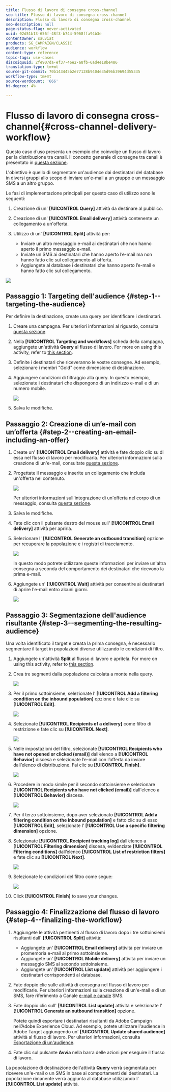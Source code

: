 ```yaml
---
title: Flusso di lavoro di consegna cross-channel
seo-title: Flusso di lavoro di consegna cross-channel
description: Flusso di lavoro di consegna cross-channel
seo-description: null
page-status-flag: never-activated
uuid: 02d51b13-656f-48f3-b744-5968ffa94b3e
contentOwner: sauviat
products: SG_CAMPAIGN/CLASSIC
audience: workflow
content-type: reference
topic-tags: use-cases
discoiquuid: 2fe907da-ef37-46e2-a8fb-6ad4e18be486
translation-type: tm+mt
source-git-commit: 70b143445b2e77128b9404e35d96b39694d55335
workflow-type: tm+mt
source-wordcount: '666'
ht-degree: 4%

---
```



# Flusso di lavoro di consegna cross-channel{#cross-channel-delivery-workflow}

Questo caso d’uso presenta un esempio che coinvolge un flusso di lavoro per la distribuzione tra canali. Il concetto generale di consegne tra canali è presentato in [questa sezione](../../workflow/using/cross-channel-deliveries.md).

L&#39;obiettivo è quello di segmentare un&#39;audience dai destinatari del database in diversi gruppi allo scopo di inviare un&#39;e-mail a un gruppo e un messaggio SMS a un altro gruppo.

Le fasi di implementazione principali per questo caso di utilizzo sono le seguenti:

1. Creazione di un&#39; **[!UICONTROL Query]** attività da destinare al pubblico.
1. Creazione di un&#39; **[!UICONTROL Email delivery]** attività contenente un collegamento a un&#39;offerta.
1. Utilizzo di un&#39; **[!UICONTROL Split]** attività per:

   * Inviare un altro messaggio e-mail ai destinatari che non hanno aperto il primo messaggio e-mail.
   * Inviate un SMS ai destinatari che hanno aperto l’e-mail ma non hanno fatto clic sul collegamento all’offerta.
   * Aggiungete al database i destinatari che hanno aperto l’e-mail e hanno fatto clic sul collegamento.

![](assets/wkf_cross-channel_7.png)

## Passaggio 1: Targeting dell&#39;audience {#step-1--targeting-the-audience}

Per definire la destinazione, create una query per identificare i destinatari.

1. Creare una campagna. Per ulteriori informazioni al riguardo, consulta [questa sezione](../../campaign/using/setting-up-marketing-campaigns.md#creating-a-campaign).
1. Nella **[!UICONTROL Targeting and workflows]** scheda della campagna, aggiungete un&#39;attività **Query** al flusso di lavoro. For more on using this activity, refer to [this section](../../workflow/using/query.md).
1. Definite i destinatari che riceveranno le vostre consegne. Ad esempio, selezionare i membri &quot;Gold&quot; come dimensione di destinazione.
1. Aggiungere condizioni di filtraggio alla query. In questo esempio, selezionate i destinatari che dispongono di un indirizzo e-mail e di un numero mobile.

   ![](assets/wkf_cross-channel_3.png)

1. Salva le modifiche.

## Passaggio 2: Creazione di un’e-mail con un’offerta {#step-2--creating-an-email-including-an-offer}

1. Create un&#39; **[!UICONTROL Email delivery]** attività e fate doppio clic su di essa nel flusso di lavoro per modificarla. Per ulteriori informazioni sulla creazione di un&#39;e-mail, consultate [questa sezione](../../delivery/using/about-email-channel.md).
1. Progettate il messaggio e inserite un collegamento che includa un&#39;offerta nel contenuto.

   ![](assets/wkf_cross-channel_1.png)

   Per ulteriori informazioni sull&#39;integrazione di un&#39;offerta nel corpo di un messaggio, consulta [questa sezione](../../interaction/using/integrating-an-offer-via-the-wizard.md#delivering-with-a-call-to-the-offer-engine).

1. Salva le modifiche.
1. Fate clic con il pulsante destro del mouse sull&#39; **[!UICONTROL Email delivery]** attività per aprirla.
1. Selezionare l&#39; **[!UICONTROL Generate an outbound transition]** opzione per recuperare la popolazione e i registri di tracciamento.

   ![](assets/wkf_cross-channel_2.png)

   In questo modo potrete utilizzare queste informazioni per inviare un&#39;altra consegna a seconda del comportamento dei destinatari che ricevono la prima e-mail.

1. Aggiungete un&#39; **[!UICONTROL Wait]** attività per consentire ai destinatari di aprire l&#39;e-mail entro alcuni giorni.

   ![](assets/wkf_cross-channel_4.png)

## Passaggio 3: Segmentazione dell&#39;audience risultante {#step-3--segmenting-the-resulting-audience}

Una volta identificato il target e creata la prima consegna, è necessario segmentare il target in popolazioni diverse utilizzando le condizioni di filtro.

1. Aggiungete un&#39;attività **Split** al flusso di lavoro e apritela. For more on using this activity, refer to [this section](../../workflow/using/split.md).
1. Crea tre segmenti dalla popolazione calcolata a monte nella query.

   ![](assets/wkf_cross-channel_6.png)

1. Per il primo sottoinsieme, selezionate l’ **[!UICONTROL Add a filtering condition on the inbound population]** opzione e fate clic su **[!UICONTROL Edit]**.

   ![](assets/wkf_cross-channel_8.png)

1. Selezionate **[!UICONTROL Recipients of a delivery]** come filtro di restrizione e fate clic su **[!UICONTROL Next]**.

   ![](assets/wkf_cross-channel_9.png)

1. Nelle impostazioni del filtro, selezionate **[!UICONTROL Recipients who have not opened or clicked (email)]** dall’elenco a **[!UICONTROL Behavior]** discesa e selezionate l’e-mail con l’offerta da inviare dall’elenco di distribuzione. Fai clic su **[!UICONTROL Finish]**.

   ![](assets/wkf_cross-channel_10.png)

1. Procedere in modo simile per il secondo sottoinsieme e selezionare **[!UICONTROL Recipients who have not clicked (email)]** dall&#39;elenco a **[!UICONTROL Behavior]** discesa.

   ![](assets/wkf_cross-channel_11.png)

1. Per il terzo sottoinsieme, dopo aver selezionato **[!UICONTROL Add a filtering condition on the inbound population]** e fatto clic su di esso **[!UICONTROL Edit]**, selezionate l’ **[!UICONTROL Use a specific filtering dimension]** opzione.
1. Selezionate **[!UICONTROL Recipient tracking log]** dall’elenco a **[!UICONTROL Filtering dimension]** discesa, evidenziate **[!UICONTROL Filtering conditions]** dall’elenco **[!UICONTROL List of restriction filters]** e fate clic su **[!UICONTROL Next]**.

   ![](assets/wkf_cross-channel_12.png)

1. Selezionate le condizioni del filtro come segue:

   ![](assets/wkf_cross-channel_13.png)

1. Click **[!UICONTROL Finish]** to save your changes.

## Passaggio 4: Finalizzazione del flusso di lavoro {#step-4--finalizing-the-workflow}

1. Aggiungete le attività pertinenti al flusso di lavoro dopo i tre sottoinsiemi risultanti dall&#39; **[!UICONTROL Split]** attività:

   * Aggiungete un&#39; **[!UICONTROL Email delivery]** attività per inviare un promemoria e-mail al primo sottoinsieme.
   * Aggiungete un&#39; **[!UICONTROL Mobile delivery]** attività per inviare un messaggio SMS al secondo sottoinsieme.
   * Aggiungete un&#39; **[!UICONTROL List update]** attività per aggiungere i destinatari corrispondenti al database.

1. Fate doppio clic sulle attività di consegna nel flusso di lavoro per modificarle. Per ulteriori informazioni sulla creazione di un&#39;e-mail e di un SMS, fare riferimento a Canale [e-mail e canale](../../delivery/using/about-email-channel.md) [](../../delivery/using/sms-channel.md)SMS.
1. Fate doppio clic sull&#39; **[!UICONTROL List update]** attività e selezionate l&#39; **[!UICONTROL Generate an outbound transition]** opzione.

   Potete quindi esportare i destinatari risultanti da  Adobe Campaign nell’Adobe Experience Cloud. Ad esempio, potete utilizzare l&#39;audience in  Adobe Target aggiungendo un&#39; **[!UICONTROL Update shared audience]** attività al flusso di lavoro. Per ulteriori informazioni, consulta [Esportazione di un&#39;audience](../../integrations/using/importing-and-exporting-audiences.md#exporting-an-audience).

1. Fate clic sul pulsante **Avvia** nella barra delle azioni per eseguire il flusso di lavoro.

La popolazione di destinazione dell&#39;attività **Query** verrà segmentata per ricevere un&#39;e-mail o un SMS in base ai comportamenti dei destinatari. La popolazione rimanente verrà aggiunta al database utilizzando l&#39; **[!UICONTROL List update]** attività.
